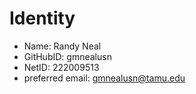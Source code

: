 # Identity

* Name: Randy Neal
* GitHubID: gmnealusn
* NetID: 222009513
* preferred email: gmnealusn@tamu.edu
